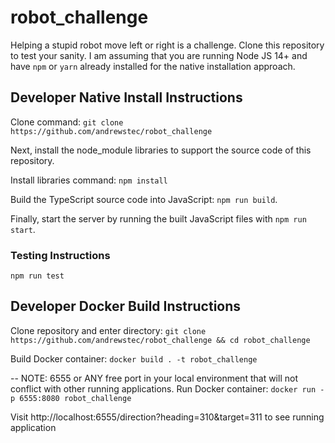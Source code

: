 # robot_challenge

Helping a stupid robot move left or right is a challenge. Clone this repository to test your sanity. I am assuming that you are running Node JS 14+ and have `npm` or `yarn` already installed for the native installation approach.

## Developer Native Install Instructions

Clone command: `git clone https://github.com/andrewstec/robot_challenge`

Next, install the node_module libraries to support the source code of this repository.

Install libraries command: `npm install`

Build the TypeScript source code into JavaScript: `npm run build`.

Finally, start the server by running the built JavaScript files with `npm run start`.

### Testing Instructions

`npm run test`

## Developer Docker Build Instructions

Clone repository and enter directory: `git clone https://github.com/andrewstec/robot_challenge && cd robot_challenge`

Build Docker container: `docker build . -t robot_challenge`

-- NOTE: 6555 or ANY free port in your local environment that will not conflict with other running applications.
Run Docker container: `docker run -p 6555:8080 robot_challenge`

Visit http://localhost:6555/direction?heading=310&target=311 to see running application
